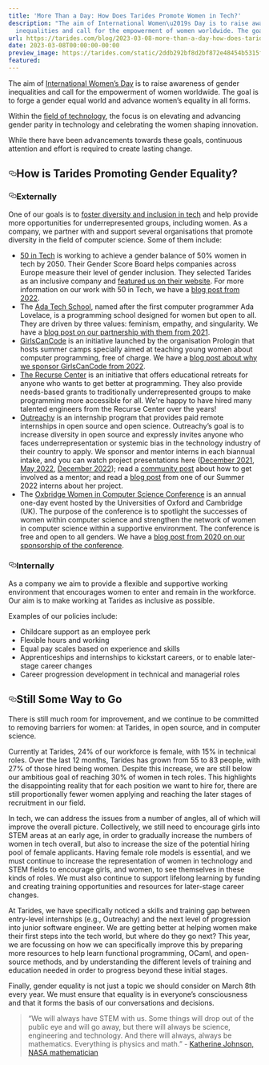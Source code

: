 ```yaml
---
title: 'More Than a Day: How Does Tarides Promote Women in Tech?'
description: "The aim of International Women\u2019s Day is to raise awareness of gender
  inequalities and call for the empowerment of women worldwide. The goal\u2026"
url: https://tarides.com/blog/2023-03-08-more-than-a-day-how-does-tarides-promote-women-in-tech
date: 2023-03-08T00:00:00-00:00
preview_image: https://tarides.com/static/2ddb292bf8d2bf872e48454b5315fb49/0132d/March8.jpg
featured:
---
```


<p>The aim of <a href="https://www.internationalwomensday.com/About">International Women&rsquo;s Day</a> is to raise awareness of gender inequalities and call for the empowerment of women worldwide. The goal is to forge a gender equal world and advance women&rsquo;s equality in all forms.</p>
<p>Within the <a href="https://www.internationalwomensday.com/Mission/Tech">field of technology</a>, the focus is on elevating and advancing gender parity in technology and celebrating the women shaping innovation.</p>
<p>While there have been advancements towards these goals, continuous attention and effort is required to create lasting change.</p>
<h2 style="position:relative;"><a href="https://tarides.com/feed.xml#how-is-tarides-promoting-gender-equality" aria-label="how is tarides promoting gender equality permalink" class="anchor before"><svg aria-hidden="true" focusable="false" height="16" version="1.1" viewbox="0 0 16 16" width="16"><path fill-rule="evenodd" d="M4 9h1v1H4c-1.5 0-3-1.69-3-3.5S2.55 3 4 3h4c1.45 0 3 1.69 3 3.5 0 1.41-.91 2.72-2 3.25V8.59c.58-.45 1-1.27 1-2.09C10 5.22 8.98 4 8 4H4c-.98 0-2 1.22-2 2.5S3 9 4 9zm9-3h-1v1h1c1 0 2 1.22 2 2.5S13.98 12 13 12H9c-.98 0-2-1.22-2-2.5 0-.83.42-1.64 1-2.09V6.25c-1.09.53-2 1.84-2 3.25C6 11.31 7.55 13 9 13h4c1.45 0 3-1.69 3-3.5S14.5 6 13 6z"></path></svg></a>How is Tarides Promoting Gender Equality?</h2>
<h3 style="position:relative;"><a href="https://tarides.com/feed.xml#externally" aria-label="externally permalink" class="anchor before"><svg aria-hidden="true" focusable="false" height="16" version="1.1" viewbox="0 0 16 16" width="16"><path fill-rule="evenodd" d="M4 9h1v1H4c-1.5 0-3-1.69-3-3.5S2.55 3 4 3h4c1.45 0 3 1.69 3 3.5 0 1.41-.91 2.72-2 3.25V8.59c.58-.45 1-1.27 1-2.09C10 5.22 8.98 4 8 4H4c-.98 0-2 1.22-2 2.5S3 9 4 9zm9-3h-1v1h1c1 0 2 1.22 2 2.5S13.98 12 13 12H9c-.98 0-2-1.22-2-2.5 0-.83.42-1.64 1-2.09V6.25c-1.09.53-2 1.84-2 3.25C6 11.31 7.55 13 9 13h4c1.45 0 3-1.69 3-3.5S14.5 6 13 6z"></path></svg></a>Externally</h3>
<p>One of our goals is to <a href="https://tarides.com/company/">foster diversity and inclusion in tech</a> and help provide more opportunities for underrepresented groups, including women. As a company, we partner with and support several organisations that promote diversity in the field of computer science. Some of them include:</p>
<ul>
<li><a href="https://www.50intech.com/about-us">50 in Tech</a> is working to achieve a gender balance of 50% women in tech by 2050. Their Gender Score Board helps companies across Europe measure their level of gender inclusion. They selected Tarides as an inclusive company and <a href="https://app.50intech.com/company/tarides">featured us on their website</a>. For more information on our work with 50 in Tech, we have a <a href="https://tarides.com/blog/2022-04-19-tarides-partners-with-50intech">blog post from 2022</a>.</li>
<li>The <a href="https://adatechschool.fr">Ada Tech School</a>, named after the first computer programmer Ada Lovelace, is a programming school designed for women but open to all. They are driven by three values: feminism, empathy, and singularity. We have a <a href="https://tarides.com/blog/2021-02-15-partnering-for-more-diversity-in-tech">blog post on our partnership with them from 2021</a>.</li>
<li><a href="https://girlscancode.fr">GirlsCanCode</a> is an initiative launched by the organisation Prologin that hosts summer camps specially aimed at teaching young women about computer programming, free of charge. We have a <a href="https://tarides.com/blog/2022-09-06-tarides-sponsors-girls-can-code">blog post about why we sponsor GirlsCanCode from 2022</a>.</li>
<li><a href="https://www.recurse.com/about">The Recurse Center</a> is an initiative that offers educational retreats for anyone who wants to get better at programming. They also provide needs-based grants to traditionally underrepresented groups to make programming more accessible for all. We're happy to have hired many talented engineers from the Recurse Center over the years!</li>
<li><a href="https://www.outreachy.org/">Outreachy</a> is an internship program that provides paid remote internships in open source and open science. Outreachy&rsquo;s goal is to increase diversity in open source and expressly invites anyone who faces underrepresentation or systemic bias in the technology industry of their country to apply. We sponsor and mentor interns in each biannual intake, and you can watch project presentations here (<a href="https://watch.ocaml.org/w/eSSmoyEcPTEXPGAqDtKENX">December 2021</a>, <a href="https://watch.ocaml.org/w/vXJtTj3cULRa1bZB5HrecX">May 2022</a>, <a href="https://watch.ocaml.org/w/pQSAfZ9kDSsSnr8Bxzocn3">December 2022</a>); read a <a href="https://discuss.ocaml.org/t/for-diversity-and-the-ocaml-community-outreachy-summer-2022/92340">community post</a> about how to get involved as a mentor; and read a <a href="https://tarides.com/blog/2022-08-02-irmin-in-the-browser">blog post</a> from one of our Summer 2022 interns about her project.</li>
<li>The <a href="https://oxbridgewomenincs8.wixsite.com/2020">Oxbridge Women in Computer Science Conference</a> is an annual one-day event hosted by the Universities of Oxford and Cambridge (UK). The purpose of the conference is to spotlight the successes of women within computer science and strengthen the network of women in computer science within a supportive environment. The conference is free and open to all genders. We have a <a href="https://tarides.com/blog/2020-12-14-tarides-sponsors-the-oxbridge-women-in-computer-science-conference-2020/">blog post from 2020 on our sponsorship of the conference</a>.</li>
</ul>
<h3 style="position:relative;"><a href="https://tarides.com/feed.xml#internally" aria-label="internally permalink" class="anchor before"><svg aria-hidden="true" focusable="false" height="16" version="1.1" viewbox="0 0 16 16" width="16"><path fill-rule="evenodd" d="M4 9h1v1H4c-1.5 0-3-1.69-3-3.5S2.55 3 4 3h4c1.45 0 3 1.69 3 3.5 0 1.41-.91 2.72-2 3.25V8.59c.58-.45 1-1.27 1-2.09C10 5.22 8.98 4 8 4H4c-.98 0-2 1.22-2 2.5S3 9 4 9zm9-3h-1v1h1c1 0 2 1.22 2 2.5S13.98 12 13 12H9c-.98 0-2-1.22-2-2.5 0-.83.42-1.64 1-2.09V6.25c-1.09.53-2 1.84-2 3.25C6 11.31 7.55 13 9 13h4c1.45 0 3-1.69 3-3.5S14.5 6 13 6z"></path></svg></a>Internally</h3>
<p>As a company we aim to provide a flexible and supportive working environment that encourages women to enter and remain in the workforce. Our aim is to make working at Tarides as inclusive as possible.</p>
<p>Examples of our policies include:</p>
<ul>
<li>Childcare support as an employee perk</li>
<li>Flexible hours and working</li>
<li>Equal pay scales based on experience and skills</li>
<li>Apprenticeships and internships to kickstart careers, or to enable later-stage career changes</li>
<li>Career progression development in technical and managerial roles</li>
</ul>
<h2 style="position:relative;"><a href="https://tarides.com/feed.xml#still-some-way-to-go" aria-label="still some way to go permalink" class="anchor before"><svg aria-hidden="true" focusable="false" height="16" version="1.1" viewbox="0 0 16 16" width="16"><path fill-rule="evenodd" d="M4 9h1v1H4c-1.5 0-3-1.69-3-3.5S2.55 3 4 3h4c1.45 0 3 1.69 3 3.5 0 1.41-.91 2.72-2 3.25V8.59c.58-.45 1-1.27 1-2.09C10 5.22 8.98 4 8 4H4c-.98 0-2 1.22-2 2.5S3 9 4 9zm9-3h-1v1h1c1 0 2 1.22 2 2.5S13.98 12 13 12H9c-.98 0-2-1.22-2-2.5 0-.83.42-1.64 1-2.09V6.25c-1.09.53-2 1.84-2 3.25C6 11.31 7.55 13 9 13h4c1.45 0 3-1.69 3-3.5S14.5 6 13 6z"></path></svg></a>Still Some Way to Go</h2>
<p>There is still much room for improvement, and we continue to be committed to removing barriers for women: at Tarides, in open source, and in computer science.</p>
<p>Currently at Tarides, 24% of our workforce is female, with 15% in technical roles. Over the last 12 months, Tarides has grown from 55 to 83 people, with 27% of those hired being women. Despite this increase, we are still below our ambitious goal of reaching 30% of women in tech roles. This highlights the disappointing reality that for each position we want to hire for, there are still proportionally fewer women applying and reaching the later stages of recruitment in our field.</p>
<p>In tech, we can address the issues from a number of angles, all of which will improve the overall picture. Collectively, we still need to encourage girls into STEM areas at an early age, in order to gradually increase the numbers of women in tech overall, but also to increase the size of the potential hiring pool of female applicants. Having female role models is essential, and we must continue to increase the representation of women in technology and STEM fields to encourage girls, and women, to see themselves in these kinds of roles. We must also continue to support lifelong learning by funding and creating training opportunities and resources for later-stage career changes.</p>
<p>At Tarides, we have specifically noticed a skills and training gap between entry-level internships (e.g., Outreachy) and the next level of progression into junior software engineer. We are getting better at helping women make their first steps into the tech world, but where do they go next? This year, we are focussing on how we can specifically improve this by preparing more resources to help learn functional programming, OCaml, and open-source methods, and by understanding the different levels of training and education needed in order to progress beyond these initial stages.</p>
<p>Finally, gender equality is not just a topic we should consider on March 8th every year. We must ensure that equality is in everyone&rsquo;s consciousness and that it forms the basis of our conversations and decisions.</p>
<blockquote>
<p>&ldquo;We will always have STEM with us. Some things will drop out of the public eye and will go away, but there will always be science, engineering and technology. And there will always, always be mathematics. Everything is physics and math.&rdquo; - <a href="https://www.nasa.gov/audience/foreducators/a-lifetime-of-stem.html">Katherine Johnson, NASA mathematician</a></p>
</blockquote>
